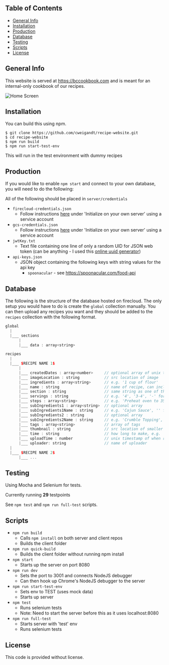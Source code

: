 ## Table of Contents

- [General Info](#general-info)
- [Installation](#installation)
- [Production](#production)
- [Database](#database)
- [Testing](#testing)
- [Scripts](#scripts)
- [License](#license)

## General Info

This website is served at https://bccookbook.com and is meant for an internal-only cookbook of our recipes.

![Home Screen](https://storage.googleapis.com/recipe-website-269020.appspot.com/public/README-img/home-screen-2.png)

## Installation

You can build this using npm.

```
$ git clone https://github.com/cweigandt/recipe-website.git
$ cd recipe-website
$ npm run build
$ npm run start-test-env
```

This will run in the test environment with dummy recipes

## Production

If you would like to enable `npm start` and connect to your own database, you will need to do the following:

All of the following should be placed in `server/credentials`

- `firecloud-credentials.json`
  - Follow instructions [here](https://firebase.google.com/docs/firestore/quickstart#initialize) under 'Initialize on your own server' using a service account
- `gcs-credentials.json`
  - Follow instructions [here](https://firebase.google.com/docs/firestore/quickstart#initialize) under 'Initialize on your own server' using a service account
- `jwtKey.txt`
  - Text file containing one line of only a random UID for JSON web token (can be anything - I used this [online uuid generator](https://www.uuidgenerator.net/))
- `api-keys.json`
  - JSON object containing the following keys with string values for the api key
    - `spoonacular` - see https://spoonacular.com/food-api

## Database

The following is the structure of the database hosted on firecloud.
The only setup you would have to do is create the `global` collection manually.
You can then upload any recipes you want and they should be added to the `recipes` collection with the following format.

```cpp
global
  |
  |___ sections
      |
      |___ data : array<string>

recipes
  |
  |___ $RECIPE NAME 1$
      |
      |___ createdDates : array<number>     // optional array of unix timestamps for when the recipe was made
      |___ imageLocation : string           // src location of image
      |___ ingredients : array<string>      // e.g. '1 cup of flour'
      |___ name : string                    // name of recipe, can include spaces
      |___ section : string                 // same string as one of the section names in global>sections
      |___ servings : string                // e.g. '4', '3-4', '-' for unknown
      |___ steps : array<string>            // e.g. 'Preheat oven to 350'
      |___ subIngredients1 : array<string>  // optional array
      |___ subIngredients1Name : string     // e.g. 'Cajun Sauce', '' for n/a
      |___ subIngredients2 : string         // optional array
      |___ subIngredients2Name : string     // e.g. 'Crumble Topping', '' for n/a
      |___ tags : array<string>             // array of tags
      |___ thumbnail : string               // src location of smaller image, used for cards
      |___ time : string                    // how long to make, e.g. '1h 30m'
      |___ uploadTime : number              // unix timestamp of when recipe was uploaded
      |___ uploader: string                 // name of uploader
  |
  |___ $RECIPE NAME 2$
      |___ ...
```

## Testing

Using Mocha and Selenium for tests.

Currently running **29** testpoints

See `npm test` and `npm run full-test` scripts.

## Scripts

- `npm run build`
  - Calls `npm install` on both server and client repos
  - Builds the client folder
- `npm run quick-build`
  - Builds the client folder without running npm install
- `npm start`
  - Starts up the server on port 8080
- `npm run dev`
  - Sets the port to 3001 and connects NodeJS debugger
  - Can then hook up Chrome's NodeJS debugger to the server
- `npm run start-test-env`
  - Sets env to TEST (uses mock data)
  - Starts up server
- `npm test`
  - Runs selenium tests
  - Note: Need to start the server before this as it uses localhost:8080
- `npm run full-test`
  - Starts server with 'test' env
  - Runs selenium tests

## License

This code is provided without license.

```

```
